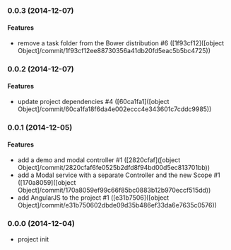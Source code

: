 ### 0.0.3 (2014-12-07)


#### Features

* remove a task folder from the Bower distribution #6 ([1f93cf12]([object Object]/commit/1f93cf12ee88730356a41db20fd5eac5b5bc4725))


### 0.0.2 (2014-12-07)


#### Features

* update project dependencies #4 ([60ca1fa1]([object Object]/commit/60ca1fa18f6da4e002eccc4e343601c7cddc9985))


### 0.0.1 (2014-12-05)


#### Features

* add a demo and modal controller #1 ([2820cfaf]([object Object]/commit/2820cfaf6fe0525b2dfd8f94bd00d5ec813701bb))
* add a Modal service with a separate Controller and the new Scope #1 ([170a8059]([object Object]/commit/170a8059ef99c66f85bc0883b12b970eccf515dd))
* add AngularJS to the project #1 ([e31b7506]([object Object]/commit/e31b750602dbde09d35b486ef33da6e7635c0576))


### 0.0.0 (2014-12-04)

* project init
